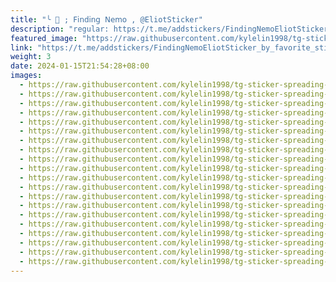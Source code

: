 ```yaml
---
title: "╰ 🫧 ; 𝖥𝗂𝗇𝖽𝗂𝗇𝗀 𝖭𝖾𝗆𝗈 , @EliotSticker"
description: "regular: https://t.me/addstickers/FindingNemoEliotSticker_by_favorite_stickers_bot"
featured_image: "https://raw.githubusercontent.com/kylelin1998/tg-sticker-spreading-worldwide-images/main/img/76dbeb98-6b6c-44e4-95e3-b0d1a3f893d4.jpg"
link: "https://t.me/addstickers/FindingNemoEliotSticker_by_favorite_stickers_bot"
weight: 3
date: 2024-01-15T21:54:28+08:00
images:
  - https://raw.githubusercontent.com/kylelin1998/tg-sticker-spreading-worldwide-images/main/img/76dbeb98-6b6c-44e4-95e3-b0d1a3f893d4.jpg
  - https://raw.githubusercontent.com/kylelin1998/tg-sticker-spreading-worldwide-images/main/img/d8920682-340b-40f4-9253-e5084737b043.jpg
  - https://raw.githubusercontent.com/kylelin1998/tg-sticker-spreading-worldwide-images/main/img/181029d5-1378-43f7-a6f5-e9a85e8793ab.jpg
  - https://raw.githubusercontent.com/kylelin1998/tg-sticker-spreading-worldwide-images/main/img/4768b82b-91e9-4716-be6f-7ebb3fcef0df.jpg
  - https://raw.githubusercontent.com/kylelin1998/tg-sticker-spreading-worldwide-images/main/img/64e28430-3abb-4ea0-8cb2-7ca672110f1b.jpg
  - https://raw.githubusercontent.com/kylelin1998/tg-sticker-spreading-worldwide-images/main/img/5fc00d8c-534f-4bc9-ac39-ab70455ea52f.jpg
  - https://raw.githubusercontent.com/kylelin1998/tg-sticker-spreading-worldwide-images/main/img/d429f2ed-9557-43ac-a67a-998c830e32c6.jpg
  - https://raw.githubusercontent.com/kylelin1998/tg-sticker-spreading-worldwide-images/main/img/e4c8adca-d92c-47b5-bccc-a7a6fdabc621.jpg
  - https://raw.githubusercontent.com/kylelin1998/tg-sticker-spreading-worldwide-images/main/img/0357ed56-4dff-402e-b2be-4f8dcfcc15d1.jpg
  - https://raw.githubusercontent.com/kylelin1998/tg-sticker-spreading-worldwide-images/main/img/1c09b398-1243-42f4-8017-7e324d51b5c4.jpg
  - https://raw.githubusercontent.com/kylelin1998/tg-sticker-spreading-worldwide-images/main/img/e3292572-aec6-4c3c-adc7-e24a36e5c4a4.jpg
  - https://raw.githubusercontent.com/kylelin1998/tg-sticker-spreading-worldwide-images/main/img/5b40cb1c-d6b8-40e7-aa6c-f009d04a6a33.jpg
  - https://raw.githubusercontent.com/kylelin1998/tg-sticker-spreading-worldwide-images/main/img/3aacbba4-b57b-4e16-b26e-8b0470a60d19.jpg
  - https://raw.githubusercontent.com/kylelin1998/tg-sticker-spreading-worldwide-images/main/img/487466a0-b806-4540-aaa2-ff484f63f26b.jpg
  - https://raw.githubusercontent.com/kylelin1998/tg-sticker-spreading-worldwide-images/main/img/5dfa5e29-e126-4614-a3db-a9ad5ed130c0.jpg
  - https://raw.githubusercontent.com/kylelin1998/tg-sticker-spreading-worldwide-images/main/img/0a041026-0fff-4a2b-a153-588c56b5c046.jpg
  - https://raw.githubusercontent.com/kylelin1998/tg-sticker-spreading-worldwide-images/main/img/405ec204-3375-4c01-abb5-23c1296b1dd8.jpg
  - https://raw.githubusercontent.com/kylelin1998/tg-sticker-spreading-worldwide-images/main/img/ba2f0f2f-bcf2-42c0-929f-98d06f9a2855.jpg
  - https://raw.githubusercontent.com/kylelin1998/tg-sticker-spreading-worldwide-images/main/img/0d293d41-5010-4f68-a5bf-aa23ebe148d6.jpg
  - https://raw.githubusercontent.com/kylelin1998/tg-sticker-spreading-worldwide-images/main/img/a480681b-cb53-4eca-870c-5e73b85a69fe.jpg
---
```

